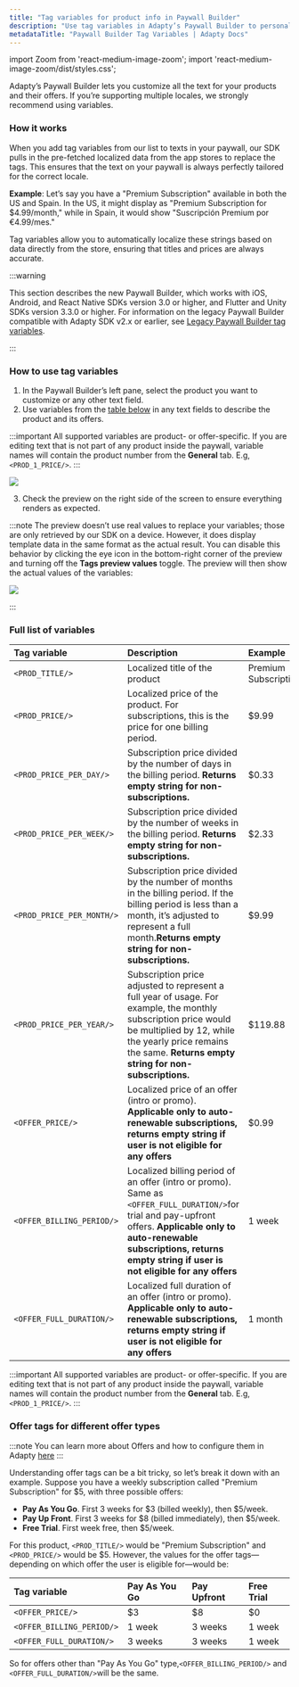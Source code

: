 ```yaml
---
title: "Tag variables for product info in Paywall Builder"
description: "Use tag variables in Adapty’s Paywall Builder to personalize user experiences and boost sales."
metadataTitle: "Paywall Builder Tag Variables | Adapty Docs"
---
```


import Zoom from 'react-medium-image-zoom';
import 'react-medium-image-zoom/dist/styles.css';

Adapty’s Paywall Builder lets you customize all the text for your products and their offers. If you’re supporting multiple locales, we strongly recommend using variables.

### How it works

When you add tag variables from our list to texts in your paywall, our SDK pulls in the pre-fetched localized data from the app stores to replace the tags. This ensures that the text on your paywall is always perfectly tailored for the correct locale.

**Example**: Let’s say you have a "Premium Subscription" available in both the US and Spain. In the US, it might display as "Premium Subscription for $4.99/month," while in Spain, it would show "Suscripción Premium por €4.99/mes."

Tag variables allow you to automatically localize these strings based on data directly from the store, ensuring that titles and prices are always accurate.

:::warning

This section describes the new Paywall Builder, which works with iOS, Android, and React Native SDKs version 3.0 or higher, and Flutter and Unity SDKs version 3.3.0 or higher. For information on the legacy Paywall Builder compatible with Adapty SDK v2.x or earlier, see [Legacy Paywall Builder tag variables](paywall-builder-tag-variables-legacy).

:::

### How to use tag variables

1. In the Paywall Builder’s left pane, select the product you want to customize or any other text field.
2. Use variables from the [table below](paywall-builder-tag-variables#full-list-of-variables) in any text fields to describe the product and its offers.

:::important
All supported variables are product- or offer-specific. If you are editing text that is not part of any product inside the paywall, variable names will contain the product number from the **General** tab. E.g, `<PROD_1_PRICE/>`.
:::

<Zoom>
  <img src={require('./img/0351661-tag_variables.webp').default}
  style={{
    border: '1px solid #727272', /* border width and color */
    width: '700px', /* image width */
    display: 'block', /* for alignment */
    margin: '0 auto' /* center alignment */
  }}
/>
</Zoom>


3. Check the preview on the right side of the screen to ensure everything renders as expected.

:::note
The preview doesn’t use real values to replace your variables; those are only retrieved by our SDK on a device. However, it does display template data in the same format as the actual result. You can disable this behavior by clicking the eye icon in the bottom-right corner of the preview and turning off the **Tags preview values** toggle. The preview will then show the actual values of the variables:


<Zoom>
  <img src={require('./img/da92d39-tags_preview_values.webp').default}
  style={{
    border: '1px solid #727272', /* border width and color */
    width: '700px', /* image width */
    display: 'block', /* for alignment */
    margin: '0 auto' /* center alignment */
  }}
/>
</Zoom>



:::

### Full list of variables

| Tag variable              | Description                                                                                                                                                                                                                               | Example              |
| :------------------------ | :---------------------------------------------------------------------------------------------------------------------------------------------------------------------------------------------------------------------------------------- | :------------------- |
| `<PROD_TITLE/>`           | Localized title of the product                                                                                                                                                                                                            | Premium Subscription |
| `<PROD_PRICE/>`           | Localized price of the product. For subscriptions, this is the price for one billing period.                                                                                                                                              | $9.99                |
| `<PROD_PRICE_PER_DAY/>`   | Subscription price divided by the number of days in the billing period. **Returns empty string for non-subscriptions.**                                                                                                                   | $0.33                |
| `<PROD_PRICE_PER_WEEK/>`  | Subscription price divided by the number of weeks in the billing period. **Returns empty string for non-subscriptions.**                                                                                                                  | $2.33                |
| `<PROD_PRICE_PER_MONTH/>` | Subscription price divided by the number of months in the billing period. If the billing period is less than a month, it’s adjusted to represent a full month.**Returns empty string for non-subscriptions.**                             | $9.99                |
| `<PROD_PRICE_PER_YEAR/>`  | Subscription price adjusted to represent a full year of usage. For example, the monthly subscription price would be multiplied by 12, while the yearly price remains the same. **Returns empty string for non-subscriptions.**            | $119.88              |
| `<OFFER_PRICE/>`          | Localized price of an offer (intro or promo). **Applicable only to auto-renewable subscriptions, returns empty string if user is not eligible for any offers**                                                                            | $0.99                |
| `<OFFER_BILLING_PERIOD/>` | Localized billing period of an offer (intro or promo). Same as `<OFFER_FULL_DURATION/>`for trial and pay-upfront offers. **Applicable only to auto-renewable subscriptions, returns empty string if user is not eligible for any offers** | 1 week               |
| `<OFFER_FULL_DURATION/>`  | Localized full duration of an offer (intro or promo). **Applicable only to auto-renewable subscriptions, returns empty string if user is not eligible for any offers**                                                                    | 1 month              |

:::important
All supported variables are product- or offer-specific. If you are editing text that is not part of any product inside the paywall, variable names will contain the product number from the **General** tab. E.g, `<PROD_1_PRICE/>`.
:::

### Offer tags for different offer types

:::note
You can learn more about Offers and how to configure them in Adapty [here](offers)
:::

Understanding offer tags can be a bit tricky, so let’s break it down with an example. Suppose you have a weekly subscription called "Premium Subscription" for $5, with three possible offers:

- **Pay As You Go**. First 3 weeks for $3 (billed weekly), then $5/week.
- **Pay Up Front**. First 3 weeks for $8 (billed immediately), then $5/week.
- **Free Trial**. First week free, then $5/week.

For this product, `<PROD_TITLE/>` would be "Premium Subscription" and `<PROD_PRICE/>` would be $5. However, the values for the offer tags—depending on which offer the user is eligible for—would be:

| Tag variable              | Pay As You Go | Pay Upfront | Free Trial |
| :------------------------ | :------------ | :---------- | :--------- |
| `<OFFER_PRICE/>`          | $3            | $8          | $0         |
| `<OFFER_BILLING_PERIOD/>` | 1 week        | 3 weeks     | 1 week     |
| `<OFFER_FULL_DURATION/>`  | 3 weeks       | 3 weeks     | 1 week     |

So for offers other than "Pay As You Go" type,`<OFFER_BILLING_PERIOD/>` and `<OFFER_FULL_DURATION/>`will be the same.